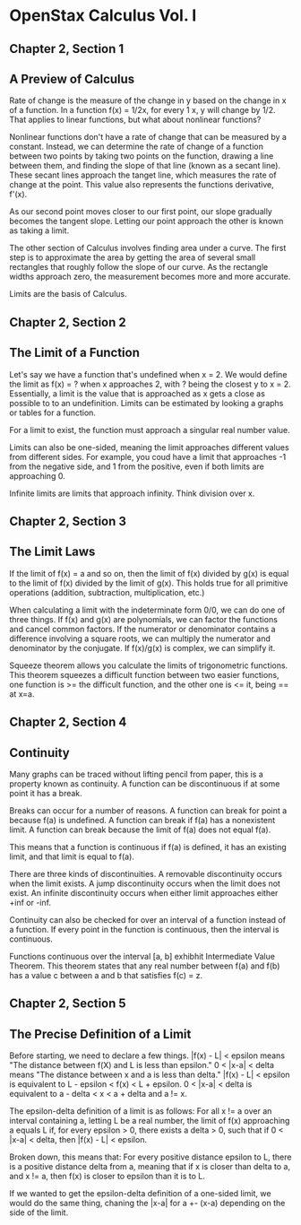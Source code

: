 # OpenStax Calculus Vol. I

## Chapter 2, Section 1
## A Preview of Calculus

Rate of change is the measure of the change in y based on the change in x of a function.
In a function f(x) = 1/2x, for every 1 x, y will change by 1/2.
That applies to linear functions, but what about nonlinear functions?

Nonlinear functions don't have a rate of change that can be measured by a constant.
Instead, we can determine the rate of change of a function between two points by taking two points on the function,
drawing a line between them, and finding the slope of that line (known as a secant line).
These secant lines approach the tanget line, which measures the rate of change at the point.
This value also represents the functions derivative, f'(x).

As our second point moves closer to our first point, our slope gradually becomes the tangent slope.
Letting our point approach the other is known as taking a limit.

The other section of Calculus involves finding area under a curve.
The first step is to approximate the area by getting the area of several
small rectangles that roughly follow the slope of our curve.
As the rectangle widths approach zero, the measurement becomes more and more accurate.

Limits are the basis of Calculus.

## Chapter 2, Section 2
## The Limit of a Function

Let's say we have a function that's undefined when x = 2. We would define the limit as
f(x) = ? when x approaches 2, with ? being the closest y to x = 2.
Essentially, a limit is the value that is approached as x gets a close as possible to to an undefinition.
Limits can be estimated by looking a graphs or tables for a function.

For a limit to exist, the function must approach a singular real number value.

Limits can also be one-sided, meaning the limit approaches different values from different sides.
For example, you coud have a limit that approaches -1 from the negative side, and 1 from the positive,
even if both limits are approaching 0.

Infinite limits are limits that approach infinity. Think division over x.

## Chapter 2, Section 3
## The Limit Laws

If the limit of f(x) = a and so on, then the limit of f(x) divided by g(x) is equal to
the limit of f(x) divided by the limit of g(x). 
This holds true for all primitive operations (addition, subtraction, multiplication, etc.)

When calculating a limit with the indeterminate form 0/0, we can do one of three things.
If f(x) and g(x) are polynomials, we can factor the functions and cancel common factors.
If the numerator or denominator contains a difference involving a square roots,
we can multiply the numerator and denominator by the conjugate.
If f(x)/g(x) is complex, we can simplify it.

Squeeze theorem allows you calculate the limits of trigonometric functions.
This theorem squeezes a difficult function between two easier functions,
one function is >= the difficult function, and the other one is <= it, being == at x=a.

## Chapter 2, Section 4
## Continuity

Many graphs can be traced without lifting pencil from paper, this is a property known as
continuity. A function can be discontinuous if at some point it has a break.

Breaks can occur for a number of reasons.
A function can break for point a because f(a) is undefined.
A function can break if f(a) has a nonexistent limit.
A function can break because the limit of f(a) does not equal f(a).

This means that a function is continuous if f(a) is defined, it has an existing limit,
and that limit is equal to f(a).

There are three kinds of discontinuities.
A removable discontinuity occurs when the limit exists.
A jump discontinuity occurs when the limit does not exist.
An infinite discontinuity occurs when either limit approaches either +inf or -inf.

Continuity can also be checked for over an interval of a function instead of a function.
If every point in the function is continuous, then the interval is continuous.

Functions continuous over the interval [a, b] exhibhit Intermediate Value Theorem.
This theorem states that any real number between f(a) and f(b) has a value c between a and b
that satisfies f(c) = z.

## Chapter 2, Section 5
## The Precise Definition of a Limit

Before starting, we need to declare a few things.
|f(x) - L| < epsilon means "The distance between f(X) and L is less than epsilon."
0 < |x-a| < delta means "The distance between x and a is less than delta."
|f(x) - L| < epsilon is equivalent to L - epsilon < f(x) < L + epsilon.
0 < |x-a| < delta is equivalent to a - delta < x < a + delta and a != x.

The epsilon-delta definition of a limit is as follows:
For all x != a over an interval containing a, letting L be a real number,
the limit of f(x) approaching a equals L if, for every epsilon > 0, there exists
a delta > 0, such that if 0 < |x-a| < delta, then |f(x) - L| < epsilon.

Broken down, this means that:
For every positive distance epsilon to L, there is a positive distance delta from a, meaning that
if x is closer than delta to a, and x != a, then f(x) is closer to epsilon than it is to L.

If we wanted to get the epsilon-delta definition of a one-sided limit, we would do the same thing,
chaning the |x-a| for a +- (x-a) depending on the side of the limit.
